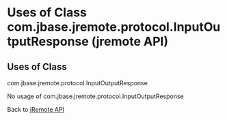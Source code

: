 # Uses of Class com.jbase.jremote.protocol.InputOutputResponse (jremote API)

<PageHeader />

## Uses of Class
com.jbase.jremote.protocol.InputOutputResponse

No usage of com.jbase.jremote.protocol.InputOutputResponse

Back to [jRemote API](../../../../jremote-api/README.md)

  
<PageFooter />
